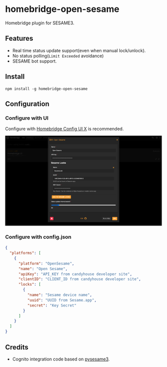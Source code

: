 # homebridge-open-sesame

Homebridge plugin for SESAME3.  

## Features

- Real time status update support(even when manual lock/unlock).
- No status polling(`Limit Exceeded` avoidance)
- SESAME bot support.

## Install

```
npm install -g homebridge-open-sesame
```

## Configuration

### Configure with UI

Configure with [Homebridge Config UI X](https://github.com/oznu/homebridge-config-ui-x#readme) is recommended.

![config-ui](images/config-ui.png)

### Configure with config.json

```json
{
  "platforms": [
    {
      "platform": "OpenSesame",
      "name": "Open Sesame",
      "apiKey": "API_KEY from candyhouse developer site",
      "clientID": "CLIENT_ID from candyhouse developer site",
      "locks": [
        {
          "name": "Sesame device name",
          "uuid": "UUID from Sesame.app",
          "secret": "Key Secret"
        }
      ]
    }
  ]
}
```

## Credits

- Cognito integration code based on [pysesame3](https://github.com/mochipon/pysesame3).
